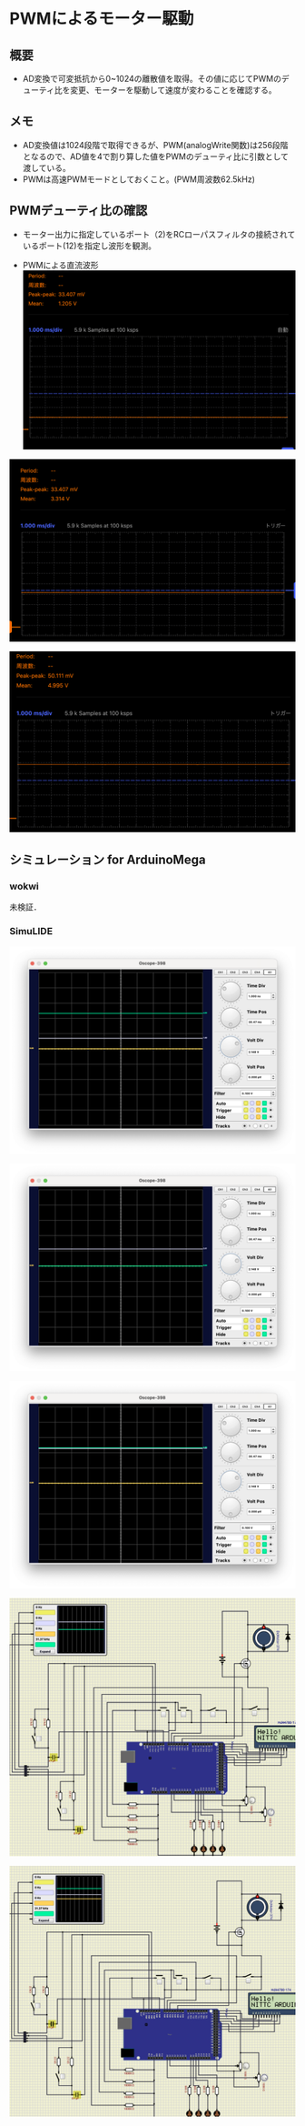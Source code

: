 # PWMによるモーター駆動

## 概要
* AD変換で可変抵抗から0~1024の離散値を取得。その値に応じてPWMのデューティ比を変更、モーターを駆動して速度が変わることを確認する。

## メモ
* AD変換値は1024段階で取得できるが、PWM(analogWrite関数)は256段階となるので、AD値を4で割り算した値をPWMのデューティ比に引数として渡している。
* PWMは高速PWMモードとしておくこと。(PWM周波数62.5kHz)

## PWMデューティ比の確認
* モーター出力に指定しているポート（2)をRCローパスフィルタの接続されているポート(12)を指定し波形を観測。

* PWMによる直流波形
 ![1V](./pic_PWM/PWMTODCV01.png "1V")

 ![3V](./pic_PWM/PWMTODCV02.png "3V")

 ![5V](./pic_PWM/PWMTODCV03.png "5V") 

## シミュレーション for ArduinoMega

### wokwi
 未検証．

### SimuLIDE
 ![2bunshu](./pic_PWM/simIK020301.png "pinAssign")

 ![2bunshu](./pic_PWM/simIK020302.png "pinAssign")

 ![2bunshu](./pic_PWM/simIK020303.png "pinAssign")

 ![2bunshu](./pic_PWM/simIK020304.png "pinAssign")

 ![2bunshu](./pic_PWM/simIK020305.png "pinAssign")





